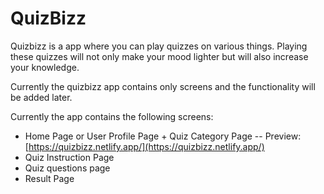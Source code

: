 # QuizBizz

Quizbizz is a app where you can play quizzes on various things. Playing these quizzes will not only make your mood lighter but will also increase your knowledge.

Currently the quizbizz app contains only screens and the functionality will be added later.

Currently the app contains the following screens:

- Home Page or User Profile Page + Quiz Category Page
  -- Preview: [https://quizbizz.netlify.app/](https://quizbizz.netlify.app/)
- Quiz Instruction Page
- Quiz questions page
- Result Page

